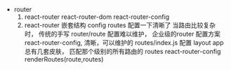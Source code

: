 - router
  1. react-router
  react-router-dom
  react-router-config
  2. react-router 嵌套结构
    config routes 配置一下清晰了
  当路由比较复杂时， 传统的手写 router/route 配置难以维护，
  企业级的router 配置方案react-router-config, 清晰，可以维护的 routes/index.js 配置
  layout app 总有几套皮肤， 匹配那个级别的所有路由的
  routes react-router-config renderRoutes(route,routes)
